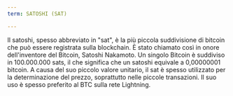```yaml
---
term: SATOSHI (SAT)

---
```

Il satoshi, spesso abbreviato in "sat", è la più piccola suddivisione di bitcoin che può essere registrata sulla blockchain. È stato chiamato così in onore dell'inventore del Bitcoin, Satoshi Nakamoto. Un singolo Bitcoin è suddiviso in 100.000.000 sats, il che significa che un satoshi equivale a 0,00000001 bitcoin. A causa del suo piccolo valore unitario, il sat è spesso utilizzato per la determinazione del prezzo, soprattutto nelle piccole transazioni. Il suo uso è spesso preferito al BTC sulla rete Lightning.